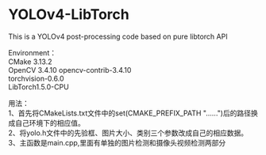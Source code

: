 # YOLOv4-LibTorch
This is a YOLOv4 post-processing code based on pure libtorch API  

Environment：  
CMake 3.13.2  
OpenCV 3.4.10 opencv-contrib-3.4.10  
torchvision-0.6.0  
LibTorch1.5.0-CPU  

用法：  
1、首先将CMakeLists.txt文件中的set(CMAKE_PREFIX_PATH "......")后的路径换成自己环境下的相应值。  
2、将yolo.h文件中的先验框、图片大小、类别三个参数改成自己的相应数据。  
3、主函数是main.cpp,里面有单独的图片检测和摄像头视频检测两部分

